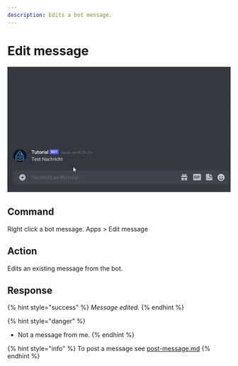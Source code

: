 ```yaml
---
description: Edits a bot message.
---
```


# Edit message

![](../../.gitbook/assets/Seymour-EditMessage.gif)

## Command

Right click a bot message. Apps > Edit message

## Action

Edits an existing message from the bot.

## Response

{% hint style="success" %}
_Message edited._
{% endhint %}

{% hint style="danger" %}
* Not a message from me.
{% endhint %}



{% hint style="info" %}
To post a message see [post-message.md](post-message.md "mention")
{% endhint %}
